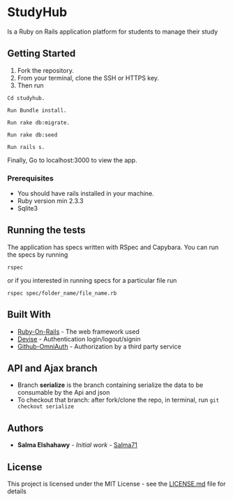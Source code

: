 # StudyHub

Is a Ruby on Rails application platform for students to manage their study 

## Getting Started

1. Fork the repository.
2. From your terminal, clone the SSH or HTTPS key.
3. Then run
```
Cd studyhub.
```
```
Run Bundle install.
```
```
Run rake db:migrate.
```
```
Run rake db:seed
```
```
Run rails s.
```
Finally, Go to localhost:3000 to view the app.


### Prerequisites

- You should have rails installed in your machine.
- Ruby version min 2.3.3
- Sqlite3

## Running the tests

The application has specs written with RSpec and Capybara. You can run the specs by running
```
rspec
```
or if you interested in running specs for a particular file run 
```
rspec spec/folder_name/file_name.rb
```

## Built With

* [Ruby-On-Rails](http://guides.rubyonrails.org/) - The web framework used
* [Devise](https://github.com/plataformatec/devise) - Authentication login/logout/signin
* [Github-OmniAuth](https://github.com/omniauth/omniauth-github) - Authorization by a third party service

## API and Ajax branch

* Branch **serialize** is the branch containing serialize the data to be consumable by the Api and json
* To checkout that branch: after fork/clone the repo, in terminal, run `git checkout serialize`


## Authors

* **Salma Elshahawy** - *Initial work* - [Salma71](https://github.com/salma71)

## License

This project is licensed under the MIT License - see the [LICENSE.md](LICENSE.md) file for details
